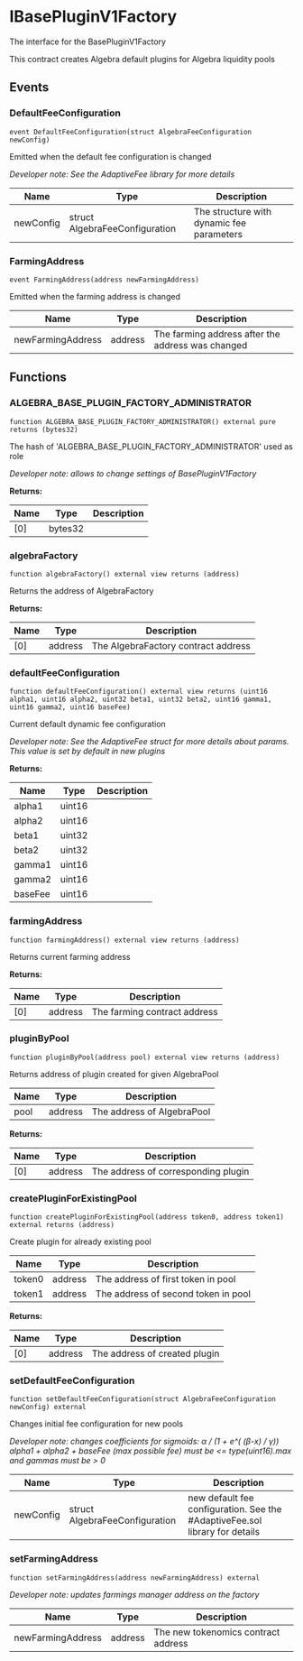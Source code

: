 

# IBasePluginV1Factory


The interface for the BasePluginV1Factory

This contract creates Algebra default plugins for Algebra liquidity pools


## Events
### DefaultFeeConfiguration

```solidity
event DefaultFeeConfiguration(struct AlgebraFeeConfiguration newConfig)
```

Emitted when the default fee configuration is changed

*Developer note: See the AdaptiveFee library for more details*

| Name | Type | Description |
| ---- | ---- | ----------- |
| newConfig | struct AlgebraFeeConfiguration | The structure with dynamic fee parameters |

### FarmingAddress

```solidity
event FarmingAddress(address newFarmingAddress)
```

Emitted when the farming address is changed

| Name | Type | Description |
| ---- | ---- | ----------- |
| newFarmingAddress | address | The farming address after the address was changed |


## Functions
### ALGEBRA_BASE_PLUGIN_FACTORY_ADMINISTRATOR

```solidity
function ALGEBRA_BASE_PLUGIN_FACTORY_ADMINISTRATOR() external pure returns (bytes32)
```

The hash of &#x27;ALGEBRA_BASE_PLUGIN_FACTORY_ADMINISTRATOR&#x27; used as role

*Developer note: allows to change settings of BasePluginV1Factory*

**Returns:**

| Name | Type | Description |
| ---- | ---- | ----------- |
| [0] | bytes32 |  |

### algebraFactory

```solidity
function algebraFactory() external view returns (address)
```

Returns the address of AlgebraFactory

**Returns:**

| Name | Type | Description |
| ---- | ---- | ----------- |
| [0] | address | The AlgebraFactory contract address |

### defaultFeeConfiguration

```solidity
function defaultFeeConfiguration() external view returns (uint16 alpha1, uint16 alpha2, uint32 beta1, uint32 beta2, uint16 gamma1, uint16 gamma2, uint16 baseFee)
```

Current default dynamic fee configuration

*Developer note: See the AdaptiveFee struct for more details about params.
This value is set by default in new plugins*

**Returns:**

| Name | Type | Description |
| ---- | ---- | ----------- |
| alpha1 | uint16 |  |
| alpha2 | uint16 |  |
| beta1 | uint32 |  |
| beta2 | uint32 |  |
| gamma1 | uint16 |  |
| gamma2 | uint16 |  |
| baseFee | uint16 |  |

### farmingAddress

```solidity
function farmingAddress() external view returns (address)
```

Returns current farming address

**Returns:**

| Name | Type | Description |
| ---- | ---- | ----------- |
| [0] | address | The farming contract address |

### pluginByPool

```solidity
function pluginByPool(address pool) external view returns (address)
```

Returns address of plugin created for given AlgebraPool

| Name | Type | Description |
| ---- | ---- | ----------- |
| pool | address | The address of AlgebraPool |

**Returns:**

| Name | Type | Description |
| ---- | ---- | ----------- |
| [0] | address | The address of corresponding plugin |

### createPluginForExistingPool

```solidity
function createPluginForExistingPool(address token0, address token1) external returns (address)
```

Create plugin for already existing pool

| Name | Type | Description |
| ---- | ---- | ----------- |
| token0 | address | The address of first token in pool |
| token1 | address | The address of second token in pool |

**Returns:**

| Name | Type | Description |
| ---- | ---- | ----------- |
| [0] | address | The address of created plugin |

### setDefaultFeeConfiguration

```solidity
function setDefaultFeeConfiguration(struct AlgebraFeeConfiguration newConfig) external
```

Changes initial fee configuration for new pools

*Developer note: changes coefficients for sigmoids: α / (1 + e^( (β-x) / γ))
alpha1 + alpha2 + baseFee (max possible fee) must be &lt;&#x3D; type(uint16).max and gammas must be &gt; 0*

| Name | Type | Description |
| ---- | ---- | ----------- |
| newConfig | struct AlgebraFeeConfiguration | new default fee configuration. See the #AdaptiveFee.sol library for details |

### setFarmingAddress

```solidity
function setFarmingAddress(address newFarmingAddress) external
```



*Developer note: updates farmings manager address on the factory*

| Name | Type | Description |
| ---- | ---- | ----------- |
| newFarmingAddress | address | The new tokenomics contract address |

